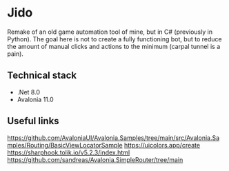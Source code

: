 # Jido
Remake of an old game automation tool of mine, but in C# (previously in Python).
The goal here is not to create a fully functioning bot, but to reduce the amount of manual clicks and actions to the minimum (carpal tunnel is a pain).

## Technical stack
* .Net 8.0
* Avalonia 11.0

## Useful links
https://github.com/AvaloniaUI/Avalonia.Samples/tree/main/src/Avalonia.Samples/Routing/BasicViewLocatorSample
https://uicolors.app/create
https://sharphook.tolik.io/v5.2.3/index.html
https://github.com/sandreas/Avalonia.SimpleRouter/tree/main